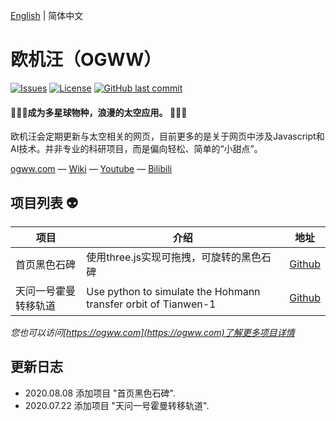 [English](./README.md) | 简体中文

欧机汪（OGWW）
========

[![Issues](https://img.shields.io/github/issues/elliottssu/ogww)](https://github.com/elliottssu/ogww/issues)
[![License](https://img.shields.io/github/license/elliottssu/ogww)](https://github.com/elliottssu/ogww/blob/master/LICENSE)
[![GitHub last commit](https://img.shields.io/github/last-commit/elliottssu/ogww)](https://github.com/elliottssu/ogww)

#### 🚀🚀🚀成为多星球物种，浪漫的太空应用。 🚀🚀🚀 ####

欧机汪会定期更新与太空相关的网页，目前更多的是关于网页中涉及Javascript和AI技术。并非专业的科研项目，而是偏向轻松、简单的“小甜点”。

[ogww.com](https://ogww.com) &mdash;
[Wiki](https://github.com/elliottssu/ogww/wiki) &mdash;
[Youtube](https://www.youtube.com/channel/UCTbY3cmbq3S_LBXGatI91Zg) &mdash;
[Bilibili](https://space.bilibili.com/241402495)

## 项目列表 👽

|项目|介绍|地址|
|------|--------|------|
| 首页黑色石碑 | 使用three.js实现可拖拽，可旋转的黑色石碑 | [Github](https://github.com/elliottssu/ogww.git) |
| 天问一号霍曼转移轨道 | Use python to simulate the Hohmann transfer orbit of Tianwen-1 | [Github](https://github.com/elliottssu/hohmann-transfer-orbit-tianwen) |


*您也可以访问[https://ogww.com](https://ogww.com)了解更多项目详情*

## 更新日志

- 2020.08.08 添加项目 "首页黑色石碑".
- 2020.07.22 添加项目 "天问一号霍曼转移轨道".
